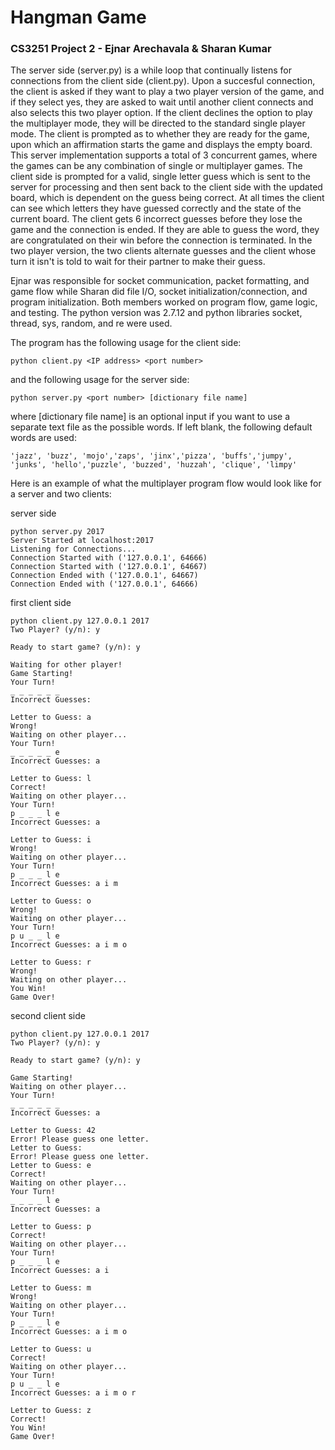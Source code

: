 # Hangman Game

### CS3251 Project 2 - Ejnar Arechavala & Sharan Kumar

The server side (server.py) is a while loop that continually listens for connections from the client side (client.py). Upon a succesful
connection, the client is asked if they want to play a two player version of the game, and if they select yes, they are asked to wait until
another client connects and also selects this two player option. If the client declines the option to play the multiplayer mode, they will be directed to
the standard single player mode. The client is prompted as to whether they are ready for the game, upon which an affirmation starts the game
and displays the empty board. This server implementation supports a total of 3 concurrent games, where the games can be any combination
of single or multiplayer games. The client side is prompted for a valid, single letter guess which is sent to the server for processing and 
then sent back to the client side with the updated board, which is dependent on the guess being correct. At all times the client can see which 
letters they have guessed correctly and the state of the current board. The client gets 6 incorrect guesses before they lose the game and the connection is ended. If they are able to guess the word, they are congratulated on their win before 
the connection is terminated. In the two player version, the two clients alternate guesses and the client whose turn it isn't is told to wait
for their partner to make their guess. 

Ejnar was responsible for socket communication, packet formatting, and game flow while Sharan did file I/O, socket initialization/connection, and program initialization. 
Both members worked on program flow, game logic, and testing. The python version was 2.7.12 and python libraries socket,
thread, sys, random, and re were used.

The program has the following usage for the client side: 
~~~
python client.py <IP address> <port number>
~~~

and the following usage for the server side:
~~~
python server.py <port number> [dictionary file name]
~~~

where [dictionary file name] is an optional input if you want to use a separate text file as the possible words. If left blank, the following default
words are used:
~~~
'jazz', 'buzz', 'mojo','zaps', 'jinx','pizza', 'buffs','jumpy', 'junks', 'hello','puzzle', 'buzzed', 'huzzah', 'clique', 'limpy'
~~~

Here is an example of what the multiplayer program flow would look like for a server and two clients:

server side
~~~
python server.py 2017
Server Started at localhost:2017
Listening for Connections...
Connection Started with ('127.0.0.1', 64666)
Connection Started with ('127.0.0.1', 64667)
Connection Ended with ('127.0.0.1', 64667)
Connection Ended with ('127.0.0.1', 64666)
~~~
first client side
~~~
python client.py 127.0.0.1 2017
Two Player? (y/n): y

Ready to start game? (y/n): y

Waiting for other player!
Game Starting!
Your Turn!
_ _ _ _ _ _
Incorrect Guesses:

Letter to Guess: a
Wrong!
Waiting on other player...
Your Turn!
_ _ _ _ _ e
Incorrect Guesses: a

Letter to Guess: l
Correct!
Waiting on other player...
Your Turn!
p _ _ _ l e
Incorrect Guesses: a

Letter to Guess: i
Wrong!
Waiting on other player...
Your Turn!
p _ _ _ l e
Incorrect Guesses: a i m

Letter to Guess: o
Wrong!
Waiting on other player...
Your Turn!
p u _ _ l e
Incorrect Guesses: a i m o

Letter to Guess: r
Wrong!
Waiting on other player...
You Win!
Game Over!
~~~

second client side
~~~
python client.py 127.0.0.1 2017
Two Player? (y/n): y

Ready to start game? (y/n): y

Game Starting!
Waiting on other player...
Your Turn!
_ _ _ _ _ _
Incorrect Guesses: a

Letter to Guess: 42
Error! Please guess one letter.
Letter to Guess:
Error! Please guess one letter.
Letter to Guess: e
Correct!
Waiting on other player...
Your Turn!
_ _ _ _ l e
Incorrect Guesses: a

Letter to Guess: p
Correct!
Waiting on other player...
Your Turn!
p _ _ _ l e
Incorrect Guesses: a i

Letter to Guess: m
Wrong!
Waiting on other player...
Your Turn!
p _ _ _ l e
Incorrect Guesses: a i m o

Letter to Guess: u
Correct!
Waiting on other player...
Your Turn!
p u _ _ l e
Incorrect Guesses: a i m o r

Letter to Guess: z
Correct!
You Win!
Game Over!
~~~








